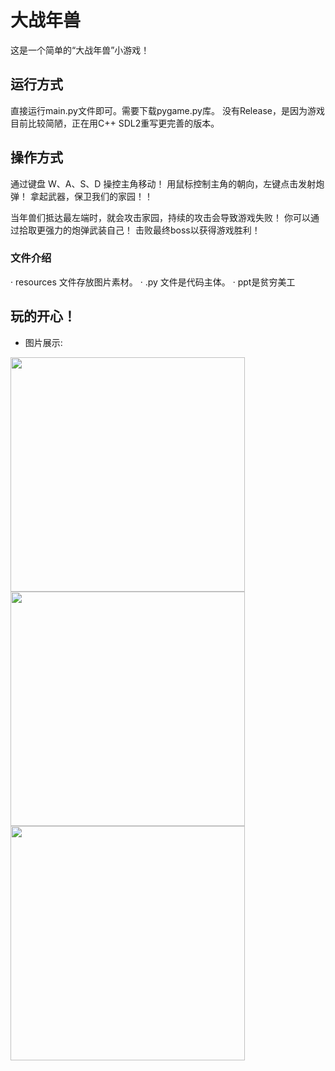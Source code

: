 # 大战年兽

这是一个简单的“大战年兽”小游戏！

## 运行方式

直接运行main.py文件即可。需要下载pygame.py库。
没有Release，是因为游戏目前比较简陋，正在用C++ SDL2重写更完善的版本。

## 操作方式

通过键盘 W、A、S、D 操控主角移动！
用鼠标控制主角的朝向，左键点击发射炮弹！
拿起武器，保卫我们的家园！！

当年兽们抵达最左端时，就会攻击家园，持续的攻击会导致游戏失败！
你可以通过拾取更强力的炮弹武装自己！
击败最终boss以获得游戏胜利！

### 文件介绍

· resources 文件存放图片素材。
· .py 文件是代码主体。
· ppt是贫穷美工

## 玩的开心！
- 图片展示:

<img src="https://github.com/BB-Fly/Fight-Nian-/blob/main/image1.jpg" width="375"> <img src="https://github.com/BB-Fly/Fight-Nian-/blob/main/image2.jpg" width="375">
<img src="https://github.com/BB-Fly/Fight-Nian-/blob/main/image3.jpg" width="375">
